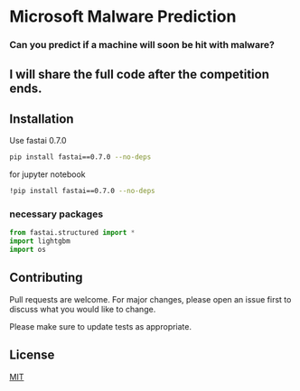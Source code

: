 # Microsoft Malware Prediction

### Can you predict if a machine will soon be hit with malware?

## I will share the full code after the competition ends.

## Installation

Use fastai 0.7.0

```bash
pip install fastai==0.7.0 --no-deps
```
for jupyter notebook
```bash
!pip install fastai==0.7.0 --no-deps
```

### necessary packages

```python
from fastai.structured import *
import lightgbm
import os
```

## Contributing
Pull requests are welcome. For major changes, please open an issue first to discuss what you would like to change.

Please make sure to update tests as appropriate.

## License
[MIT](https://github.com/githubssd/Pytorch-fastai-and-kaggle/blob/master/LICENSE)
